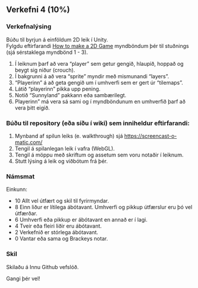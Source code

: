 ## Verkefni 4 (10%)

### Verkefnalýsing
Búðu til byrjun á einföldum 2D leik í Unity. <br>
Fylgdu eftirfarandi [How to make a 2D Game](https://www.youtube.com/playlist?list=PLPV2KyIb3jR6TFcFuzI2bB7TMNIIBpKMQ) myndböndum þér til stuðnings (sjá sérstaklega myndbönd 1 - 3). 

1. Í leiknum þarf að vera “player” sem getur gengið, hlaupið, hoppað og beygt sig niður (crouch).
1. Í bakgrunni á að vera “sprite” myndir með mismunandi “layers”. 
1. “Playerinn” á að geta gengið um í umhverfi sem er gert úr “tilemaps”. 
1. Látið “playerinn” pikka upp pening.
1. Notið “Sunnyland” pakkann eða sambærilegt.
1. Playerinn” má vera sá sami og í myndböndunum en umhverfið þarf að vera þitt eigið.

### Búðu til repository (eða síðu í wiki) sem inniheldur eftirfarandi:

1. Mynband af spilun leiks (e. walkthrough) sjá  https://screencast-o-matic.com/
1. Tengil á spilanlegan leik í vafra (WebGL). 
1. Tengil á möppu með skriftum og assetum sem voru notaðir í leiknum.
1. Stutt lýsing á leik og viðbótum frá þér.

### Námsmat
Einkunn:
- 10 Allt vel útfært og skil til fyrirmyndar.
- 8  Einn liður er lítilega ábótavant. Umhverfi og pikkup útfærslur eru þó vel útfærðar. 
- 6  Umhverfi eða pikkup er ábótavant en annað er í lagi.
- 4  Tveir eða fleiri liðir eru ábótavant.
- 2  Verkefnið er stórlega ábótavant.
- 0  Vantar eða sama og Brackeys notar.

### Skil
Skilaðu á Innu Github vefslóð.

Gangi þér vel!
